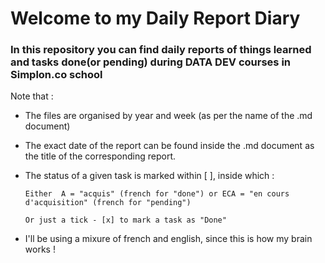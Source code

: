 # Welcome to my Daily Report Diary

### In this repository you can find daily reports of things learned and tasks done(or pending) during DATA DEV courses in Simplon.co school
 
 Note that :

- The files are organised by year and week (as per the name of the .md document)

- The exact date of the report can be found inside the .md document as the title of the corresponding report.

- The status of a given task is marked within [ ], inside which : 
 
      Either  A = "acquis" (french for "done") or ECA = "en cours d'acquisition" (french for "pending")

      Or just a tick - [x] to mark a task as "Done"
 
- I'll be using a mixure of french and english, since this is how my brain works !
 
